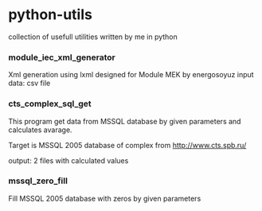 python-utils
============

collection of usefull utilities written by me in python 

### module_iec_xml_generator

Xml generation using lxml
designed for Module MEK by energosoyuz
input data: csv file

### cts_complex_sql_get

This program get data from MSSQL database by given
parameters and calculates avarage.

Target is MSSQL 2005 database of complex from
http://www.cts.spb.ru/

output: 2 files with calculated values

### mssql_zero_fill

Fill MSSQL 2005 database with zeros by given parameters
